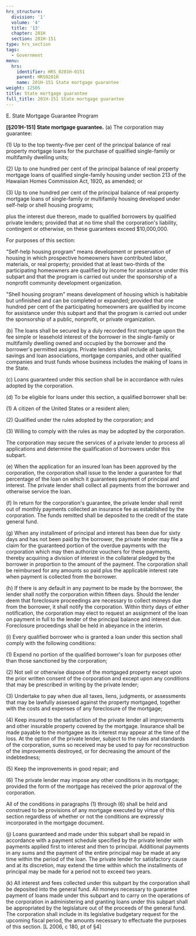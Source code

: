 ```yaml
---
hrs_structure:
  division: '1'
  volume: '4'
  title: '13'
  chapter: 201H
  section: 201H-151
type: hrs_section
tags:
  - Government
menu:
  hrs:
    identifier: HRS_0201H-0151
    parent: HRS0201H
    name: 201H-151 State mortgage guarantee
weight: 12505
title: State mortgage guarantee
full_title: 201H-151 State mortgage guarantee
---
```

E. State Mortgage Guarantee Program

**[§201H-151] State mortgage guarantee.** (a) The corporation may guarantee:

(1) Up to the top twenty-five per cent of the principal balance of real property mortgage loans for the purchase of qualified single-family or multifamily dwelling units;

(2) Up to one hundred per cent of the principal balance of real property mortgage loans of qualified single-family housing under section 213 of the Hawaiian Homes Commission Act, 1920, as amended; or

(3) Up to one hundred per cent of the principal balance of real property mortgage loans of single-family or multifamily housing developed under self-help or shell housing programs;

plus the interest due thereon, made to qualified borrowers by qualified private lenders; provided that at no time shall the corporation's liability, contingent or otherwise, on these guarantees exceed $10,000,000.

For purposes of this section:

"Self-help housing program" means development or preservation of housing in which prospective homeowners have contributed labor, materials, or real property; provided that at least two-thirds of the participating homeowners are qualified by income for assistance under this subpart and that the program is carried out under the sponsorship of a nonprofit community development organization.

"Shell housing program" means development of housing which is habitable but unfinished and can be completed or expanded; provided that one hundred per cent of the participating homeowners are qualified by income for assistance under this subpart and that the program is carried out under the sponsorship of a public, nonprofit, or private organization.

(b) The loans shall be secured by a duly recorded first mortgage upon the fee simple or leasehold interest of the borrower in the single-family or multifamily dwelling owned and occupied by the borrower and the borrower's permitted assigns. Private lenders shall include all banks, savings and loan associations, mortgage companies, and other qualified companies and trust funds whose business includes the making of loans in the State.

(c) Loans guaranteed under this section shall be in accordance with rules adopted by the corporation.

(d) To be eligible for loans under this section, a qualified borrower shall be:

(1) A citizen of the United States or a resident alien;

(2) Qualified under the rules adopted by the corporation; and

(3) Willing to comply with the rules as may be adopted by the corporation.

The corporation may secure the services of a private lender to process all applications and determine the qualification of borrowers under this subpart.

(e) When the application for an insured loan has been approved by the corporation, the corporation shall issue to the lender a guarantee for that percentage of the loan on which it guarantees payment of principal and interest. The private lender shall collect all payments from the borrower and otherwise service the loan.

(f) In return for the corporation's guarantee, the private lender shall remit out of monthly payments collected an insurance fee as established by the corporation. The funds remitted shall be deposited to the credit of the state general fund.

(g) When any installment of principal and interest has been due for sixty days and has not been paid by the borrower, the private lender may file a claim for the guaranteed portion of the overdue payments with the corporation which may then authorize vouchers for these payments, thereby acquiring a division of interest in the collateral pledged by the borrower in proportion to the amount of the payment. The corporation shall be reimbursed for any amounts so paid plus the applicable interest rate when payment is collected from the borrower.

(h) If there is any default in any payment to be made by the borrower, the lender shall notify the corporation within fifteen days. Should the lender deem that foreclosure proceedings are necessary to collect moneys due from the borrower, it shall notify the corporation. Within thirty days of either notification, the corporation may elect to request an assignment of the loan on payment in full to the lender of the principal balance and interest due. Foreclosure proceedings shall be held in abeyance in the interim.

(i) Every qualified borrower who is granted a loan under this section shall comply with the following conditions:

(1) Expend no portion of the qualified borrower's loan for purposes other than those sanctioned by the corporation;

(2) Not sell or otherwise dispose of the mortgaged property except upon the prior written consent of the corporation and except upon any conditions that may be prescribed in writing by the private lender;

(3) Undertake to pay when due all taxes, liens, judgments, or assessments that may be lawfully assessed against the property mortgaged, together with the costs and expenses of any foreclosure of the mortgage;

(4) Keep insured to the satisfaction of the private lender all improvements and other insurable property covered by the mortgage. Insurance shall be made payable to the mortgagee as its interest may appear at the time of the loss. At the option of the private lender, subject to the rules and standards of the corporation, sums so received may be used to pay for reconstruction of the improvements destroyed, or for decreasing the amount of the indebtedness;

(5) Keep the improvements in good repair; and

(6) The private lender may impose any other conditions in its mortgage; provided the form of the mortgage has received the prior approval of the corporation.

All of the conditions in paragraphs (1) through (6) shall be held and construed to be provisions of any mortgage executed by virtue of this section regardless of whether or not the conditions are expressly incorporated in the mortgage document.

(j) Loans guaranteed and made under this subpart shall be repaid in accordance with a payment schedule specified by the private lender with payments applied first to interest and then to principal. Additional payments in any sums and the payment of the entire principal may be made at any time within the period of the loan. The private lender for satisfactory cause and at its discretion, may extend the time within which the installments of principal may be made for a period not to exceed two years.

(k) All interest and fees collected under this subpart by the corporation shall be deposited into the general fund. All moneys necessary to guarantee payment of loans made under this subpart and to carry on the operations of the corporation in administering and granting loans under this subpart shall be appropriated by the legislature out of the proceeds of the general fund. The corporation shall include in its legislative budgetary request for the upcoming fiscal period, the amounts necessary to effectuate the purposes of this section. [L 2006, c 180, pt of §4]